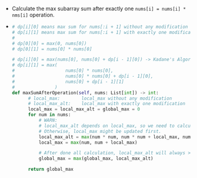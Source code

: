 - Calculate the max subarray sum after exactly one `nums[i] = nums[i] * nms[i]` operation.
- ```python
  # dp[i][0] means max sum for nums[:i + 1] without any modification
  # dp[i][1] means max sum for nums[:i + 1] with exactly one modification
  #
  # dp[0][0] = max(0, nums[0])
  # dp[0][1] = nums[0] * nums[0]
  
  # dp[i][0] = max(nums[0], nums[0] + dp[i - 1][0]) -> Kadane's Algorithm
  # dp[i][1] = max(
  #                   nums[0] * nums[0],
  #                   nums[0] * nums[0] + dp[i - 1][0],
  #                   nums[0] + dp[i - 1][1]
  #               )
  def maxSumAfterOperation(self, nums: List[int]) -> int:
        # local_max:        local_max without any modification
        # local_max_alt:    local_max with exactly one modification
        local_max = local_max_alt = global_max = 0
        for num in nums:
            # WARN:
            # local_max_alt depends on local_max, so we need to calculate the local_max_alt first.
            # Otherwise, local_max might be updated first.
            local_max_alt = max(num * num, num * num + local_max, num + local_max_alt)
            local_max = max(num, num + local_max)
  
            # After done all calculation, local_max_alt will always >= local_max
            global_max = max(global_max, local_max_alt)
  
        return global_max
  ```